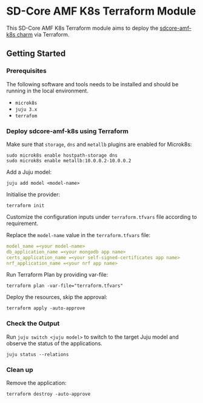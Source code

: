 # SD-Core AMF K8s Terraform Module

This SD-Core AMF K8s Terraform module aims to deploy the [sdcore-amf-k8s charm](https://charmhub.io/sdcore-amf-k8s) via Terraform.

## Getting Started

### Prerequisites

The following software and tools needs to be installed and should be running in the local environment.

- `microk8s`
- `juju 3.x`
- `terrafom`

### Deploy sdcore-amf-k8s using Terraform

Make sure that `storage`, `dns` and `metallb` plugins are enabled for Microk8s:

```console
sudo microk8s enable hostpath-storage dns
sudo microk8s enable metallb:10.0.0.2-10.0.0.2
```

Add a Juju model:

```console
juju add model <model-name>
```

Initialise the provider:

```console
terraform init
```

Customize the configuration inputs under `terraform.tfvars` file according to requirement.

Replace the `model-name` value in the `terraform.tfvars` file:

```yaml
model_name =<your model-name>
db_application_name =<your mongodb app name>
certs_application_name =<your self-signed-certificates app name>
nrf_application_name =<your nrf app name>
```

Run Terraform Plan by providing var-file:

```console
terraform plan -var-file="terraform.tfvars" 
```

Deploy the resources, skip the approval:

```console
terraform apply -auto-approve 
```

### Check the Output

Run `juju switch <juju model>` to switch to the target Juju model and observe the status of the applications.

```console
juju status --relations
```

### Clean up 

Remove the application:

```console
terraform destroy -auto-approve
```

